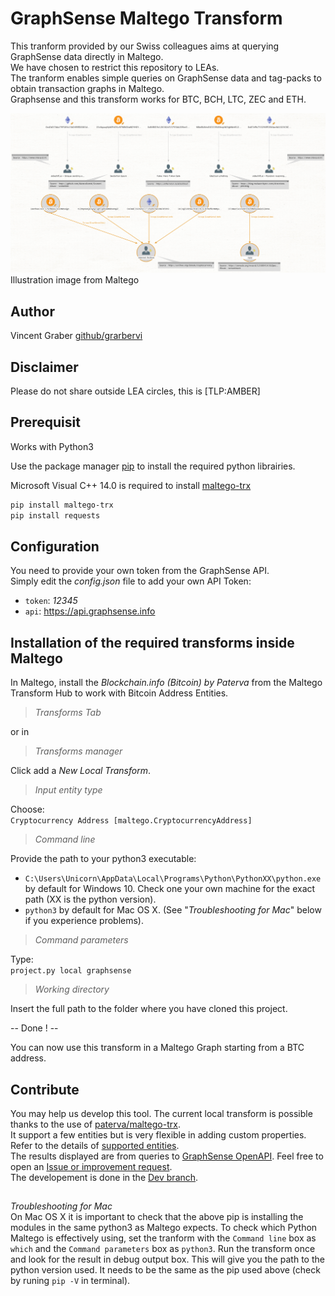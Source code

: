 # GraphSense Maltego Transform
This tranform provided by our Swiss colleagues aims at querying GraphSense data directly in Maltego.  
We have chosen to restrict this repository to LEAs.  
The tranform enables simple queries on GraphSense data and tag-packs to obtain transaction graphs in Maltego.  
Graphsense and this transform works for BTC, BCH, LTC, ZEC and ETH.

![A screen copy of the transform result in Maltego](Maltego%20BTC%20to%20GraphSense%20Tags.png?raw=true "Maltego BTC GraphSense Tag")  
Illustration image from Maltego  

## Author
Vincent Graber
[github/grarbervi](https://github.com/grabervi)
## Disclaimer
Please do not share outside LEA circles, this is [TLP:AMBER]

## Prerequisit

Works with Python3

Use the package manager [pip](https://pip.pypa.io/en/stable/) to install the required python librairies.

Microsoft Visual C++ 14.0 is required to install [maltego-trx](https://github.com/paterva/maltego-trx)

```bash
pip install maltego-trx
pip install requests
```

## Configuration

You need to provide your own token from the GraphSense API.  
Simply edit the *config.json* file to add your own API Token:

- `token`: *12345*
- `api`: https://api.graphsense.info

## Installation of the required transforms inside Maltego

In Maltego, install the *Blockchain.info (Bitcoin) by Paterva* from the Maltego Transform Hub to work with Bitcoin Address Entities.

> *Transforms Tab*  

or in 
> *Transforms manager*  

Click add a *New Local Transform*.

> *Input entity type*  

Choose:  
```Cryptocurrency Address [maltego.CryptocurrencyAddress]```

> *Command line*  

Provide the path to your python3 executable:  
- ```C:\Users\Unicorn\AppData\Local\Programs\Python\PythonXX\python.exe``` by default for Windows 10. Check one your own machine for the exact path (XX is the python version).  
- ```python3``` by default for Mac OS X. (See "*Troubleshooting for Mac*" below if you experience problems).

> *Command parameters*  

Type:  
```project.py local graphsense```

> *Working directory*  

Insert the full path to the folder where you have cloned this project.

-- Done ! --

You can now use this transform in a Maltego Graph starting from a BTC address.

## Contribute
You may help us develop this tool.
The current local transform is possible thanks to the use of [paterva/maltego-trx](https://github.com/paterva/maltego-trx).  
It support a few entities but is very flexible in adding custom properties. Refer to the details of [supported entities](https://github.com/paterva/maltego-trx/blob/master/maltego_trx/entities.py).  
The results displayed are from queries to [GraphSense OpenAPI](https://github.com/graphsense/graphsense-openapi/blob/master/graphsense.yaml).
Feel free to open an [Issue or improvement request](https://github.com/INTERPOL-Innovation-Centre/GraphSense-Maltego-transform/issues).  
The developement is done in the [Dev branch](https://github.com/INTERPOL-Innovation-Centre/GraphSense-Maltego-transform/tree/Dev).


##
*Troubleshooting for Mac*  
On Mac OS X it is important to check that the above pip is installing the modules in the same python3 as Maltego expects. To check which Python Maltego is effectively using, set the tranform with the `Command line` box as `which` and the `Command parameters` box as `python3`. Run the transform once and look for the result in debug output box. This will give you the path to the python version used. It needs to be the same as the pip used above (check by runing ```pip -V``` in terminal).

